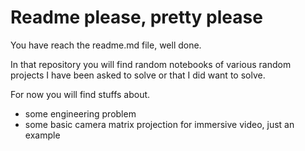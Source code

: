 # Readme please, pretty please
You have reach the readme.md file, well done.

In that repository you will find random notebooks of various random projects I have been asked to solve or that I did want to solve.

For now you will find stuffs about.
+ some engineering problem 
+ some basic camera matrix projection for immersive video, just an example
